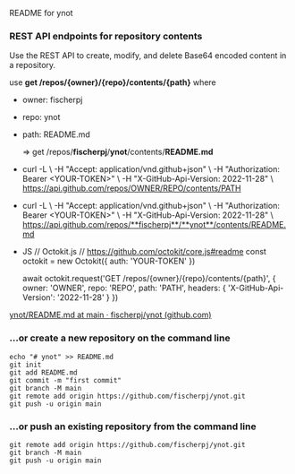 README for ynot

### REST API endpoints for repository contents

Use the REST API to create, modify, and delete Base64 encoded content in a repository.

use **get /repos/{owner}/{repo}/contents/{path}** where

-   owner: fischerpj

-   repo: ynot

-   path: README.md

    =\> get /repos/**fischerpj**/**ynot**/contents/**README.md**

-   curl -L \\ -H "Accept: application/vnd.github+json" \\ -H "Authorization: Bearer \<YOUR-TOKEN\>" \\ -H "X-GitHub-Api-Version: 2022-11-28" \\ https://api.github.com/repos/OWNER/REPO/contents/PATH

-   curl -L \\ -H "Accept: application/vnd.github+json" \\ -H "Authorization: Bearer \<YOUR-TOKEN\>" \\ -H "X-GitHub-Api-Version: 2022-11-28" \\ https://api.github.com/repos/**fischerpj**/**ynot**/contents/README.md

-   JS // Octokit.js // https://github.com/octokit/core.js#readme const octokit = new Octokit({ auth: 'YOUR-TOKEN' })

    await octokit.request('GET /repos/{owner}/{repo}/contents/{path}', { owner: 'OWNER', repo: 'REPO', path: 'PATH', headers: { 'X-GitHub-Api-Version': '2022-11-28' } })

[ynot/README.md at main · fischerpj/ynot (github.com)](https://github.com/fischerpj/ynot/blob/main/README.md)

### ...or create a new repository on the command line

```         
echo "# ynot" >> README.md
git init
git add README.md
git commit -m "first commit"
git branch -M main
git remote add origin https://github.com/fischerpj/ynot.git
git push -u origin main
```

### ...or push an existing repository from the command line

```         
git remote add origin https://github.com/fischerpj/ynot.git
git branch -M main
git push -u origin main
```
